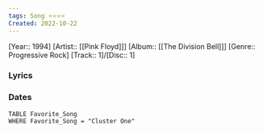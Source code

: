 ```yaml
---
tags: Song ⭐️⭐️⭐⭐
Created: 2022-10-22
---
```

[Year:: 1994]
[Artist:: [[Pink Floyd]]]
[Album:: [[The Division Bell]]]
[Genre:: Progressive Rock]
[Track:: 1]/[Disc:: 1]
### Lyrics
### Dates
```dataview
TABLE Favorite_Song
WHERE Favorite_Song = "Cluster One"

```